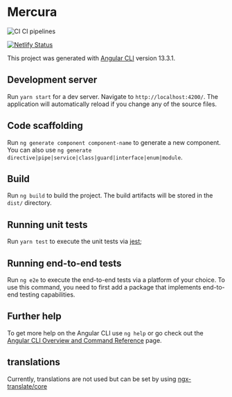 # Mercura

![CI](https://github.com/vbhvn08/mercura/actions/workflows/main.yml/badge.svg) CI pipelines

[![Netlify Status](https://api.netlify.com/api/v1/badges/6cbefd09-1325-4384-82cd-2217700cc7f9/deploy-status)](https://app.netlify.com/sites/symphonious-kangaroo-24f76c/deploys)

This project was generated with [Angular CLI](https://github.com/angular/angular-cli) version 13.3.1.

## Development server

Run `yarn start` for a dev server. Navigate to `http://localhost:4200/`. The application will automatically reload if you change any of the source files.

## Code scaffolding

Run `ng generate component component-name` to generate a new component. You can also use `ng generate directive|pipe|service|class|guard|interface|enum|module`.

## Build

Run `ng build` to build the project. The build artifacts will be stored in the `dist/` directory.

## Running unit tests

Run `yarn test` to execute the unit tests via [jest](https://jestjs.io/docs/testing-frameworks);

## Running end-to-end tests

Run `ng e2e` to execute the end-to-end tests via a platform of your choice. To use this command, you need to first add a package that implements end-to-end testing capabilities.

## Further help

To get more help on the Angular CLI use `ng help` or go check out the [Angular CLI Overview and Command Reference](https://angular.io/cli) page.

## translations

Currently, translations are not used but can be set by using [ngx-translate/core](https://github.com/ngx-translate/core)

